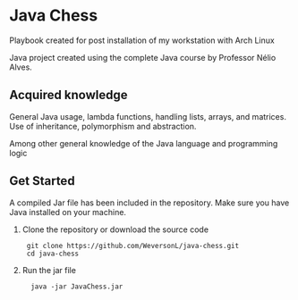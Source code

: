# Java Chess

Playbook created for post installation of my workstation with Arch Linux

Java project created using the complete Java course by Professor Nélio Alves.

## Acquired knowledge

General Java usage, lambda functions, handling lists, arrays, and
matrices. Use of inheritance, polymorphism and abstraction.

Among other general knowledge of the Java language and programming logic

## Get Started

A compiled Jar file has been included in the repository. Make sure you have Java installed on your machine.

1. Clone the repository or download the source code

        git clone https://github.com/WeversonL/java-chess.git
        cd java-chess

2. Run the jar file

         java -jar JavaChess.jar